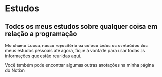 # Estudos
## Todos os meus estudos sobre qualquer coisa em relação a programação

Me chamo Lucca, nesse repositório eu coloco todos os conteúdos dos meus estudos pessoais até agora, fique à vontade para usar todas as informações que estão reunidas aqui.

Você também pode encontrar algumas outras anotações na minha página do Notion